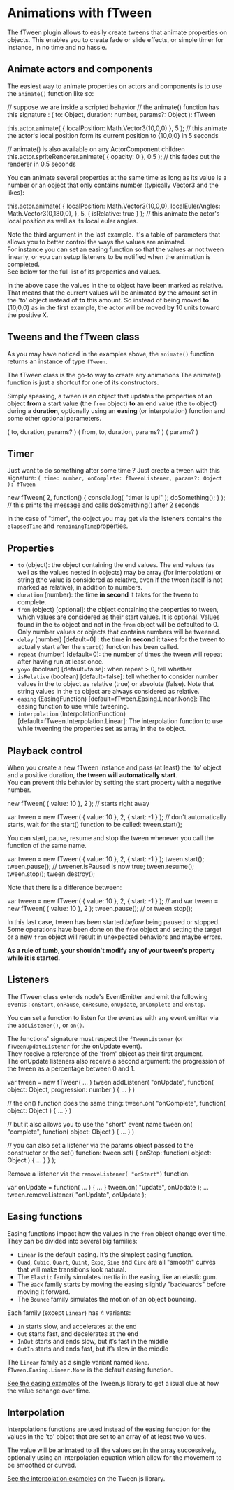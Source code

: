 # Animations with fTween

The fTween plugin allows to easily create tweens that animate properties on objects.
This enables you to create fade or slide effects, or simple timer for instance, in no time and no hassle.


## Animate actors and components

The easiest way to animate properties on actors and components is to use the `animate()` function like so:
  
  // suppose we are inside a scripted behavior
  // the  animate() function has this signature : ( to: Object, duration: number, params?: Object ): fTween

  this.actor.animate( { localPosition: Math.Vector3(10,0,0) }, 5 );
  // this animate the actor's local position form its current position to {10,0,0} in 5 seconds

  // animate() is also available on any ActorComponent children
  this.actor.spriteRenderer.animate( { opacity: 0 }, 0.5 );
  // this fades out the renderer in 0.5 seconds

You can animate several properties at the same time as long as its value is a number or an object that only contains number (typically Vector3 and the likes):

  this.actor.animate( {
    localPosition: Math.Vector3(10,0,0),
    localEulerAngles: Math.Vector3(0,180,0),
  }, 5, { isRelative: true } );
  // this animate the actor's local position as well as its local euler angles.

Note the third argument in the last example. It's a table of parameters that allows you to better control the ways the values are animated.  
For instance you can set an easing function so that the values ar not tween linearly, or you can setup listeners to be notified when the animation is completed.  
See below for the full list of its properties and values.

In the above case the values in the `to` object have been marked as relative.  
That means that the current values will be animated __by__ the amount set in the 'to' object instead of __to__ this amount.
So instead of being moved __to__ {10,0,0} as in the first example, the actor will be moved __by__ 10 units toward the positive X.


## Tweens and the fTween class

As you may have noticed in the examples above, the `animate()` function returns an instance of type `fTween`.

The fTween class is the go-to way to create any animations 
The animate() function is just a shortcut for one of its constructors.

Simply speaking, a tween is an object that updates the properties of an object __from__ a start value (the `from` object) __to__ an end value (the `to` object) during a __duration__, optionally using an __easing__ (or interpolation) function and some other optional parameters.

  ( to, duration, params? )
  ( from, to, duration, params? )
  ( params? )



## Timer

Just want to do something after some time ?
Just create a tween with this signature: `( time: number, onComplete: fTweenListener, params?: Object ): fTween`

  new fTween( 2, function() {
    console.log( "timer is up!" );
    doSomething();
  } );
  // this prints the message and calls doSomething() after 2 seconds

In the case of "timer", the object you may get via the listeners contains the `elapsedTime` and `remainingTime`properties.


## Properties

- `to` (object): the object containing the end values. The end values (as well as the values nested in objects) may be array (for interpolation) or string (the value is considered as relative, even if the tween itself is not marked as relative), in addition to numbers.
- `duration` (number): the time __in second__ it takes for the tween to complete.
- `from` (object) [optional]: the object containing the properties to tween, which values are considered as their start values. It is optional. Values found in the `to` object and not in the `from` object will be defaulted to 0. Only number values or objects that contains numbers will be tweened.
- `delay` (number) [default=0] : the time __in second__ it takes for the tween to actually start after the `start()` function has been called.
- `repeat` (number) [default=0]: the number of times the tween will repeat after having run at least once.
- `yoyo` (boolean) [default=false]: when repeat > 0, tell whether 
- `isRelative` (boolean) [default=false]: tell whether to consider number values in the to object as relative (true) or absolute (false). Note that string values in the `to` object are always considered as relative.
- `easing` (EasingFunction) [default=fTween.Easing.Linear.None]: The easing function to use while tweening. 
- `interpolation` (InterpolationFunction) [default=fTween.Interpolation.Linear]: The interpolation function to use while tweening the properties set as array in the `to` object. 



## Playback control

When you create a new fTween instance and pass (at least) the 'to' object and a positive duration, __the tween will automatically start__.  
You can prevent this behavior by setting the start property with a negative number.

  new fTween( { value: 10 }, 2 ); // starts right away

  var tween = new fTween( { value: 10 }, 2, { start: -1 } ); 
  // don't automatically starts, wait for the start() function to be called:
  tween.start();

You can start, pause, resume and stop the tween whenever you call the function of the same name.
  
  var tween = new fTween( { value: 10 }, 2, { start: -1 } ); 
  tween.start();
  tween.pause();
  // tweener.isPaused is now true;
  tween.resume();
  tween.stop();
  tween.destroy();

Note that there is a difference between:
  
  var tween = new fTween( { value: 10 }, 2, { start: -1 } ); 
  // and
  var tween = new fTween( { value: 10 }, 2 ); 
  tween.pause(); // or tween.stop();

In this last case, tween has been started _before_ being paused or stopped. Some operations have been done on the `from` object and setting the target or a new `from` object will result in unexpected behaviors and maybe errors.

__As a rule of tumb, your shouldn't modify any of your tween's property while it is started.__


## Listeners

The fTween class extends node's EventEmitter and emit the following events : `onStart`, `onPause`, `onResume`, `onUpdate`, `onComplete` and `onStop`.

You can set a function to listen for the event as with any event emitter via the `addListener()`, or `on()`.

The functions' signature must respect the `fTweenListener` (or `fTweenUpdateListener` for the onUpdate event).  
They receive a reference of the 'from' object as their first argument.  
The onUpdate listeners also receive a second argument: the progression of the tween as a percentage between 0 and 1.

  var tween = new fTween( ... )
  tween.addListener( "onUpdate", function( object: Object, progression: number ) { ... } )

  // the on() function does the same thing:
  tween.on( "onComplete", function( object: Object ) { ... } )

  // but it also allows you to use the "short" event name
  tween.on( "complete", function( object: Object ) { ... } )

  // you can also set a listener via the params object passed to the constructor or the set() function:
  tween.set( {
    onStop: function( object: Object ) { ... }
  } );

Remove a listener via the `removeListener( "onStart")` function. 
  
  var onUpdate = function( ... ) { ... }
  tween.on( "update", onUpdate );
  ...
  tween.removeListener( "onUpdate", onUpdate );


## Easing functions

Easing functions impact how the values in the `from` object change over time.
They can be divided into several big families:

- `Linear` is the default easing. It’s the simplest easing function.
- `Quad`, `Cubic`, `Quart`, `Quint`, `Expo`, `Sine` and `Circ` are all "smooth" curves that will make transitions look natural.
- The `Elastic` family simulates inertia in the easing, like an elastic gum.
- The `Back` family starts by moving the easing slightly "backwards" before moving it forward.
- The `Bounce` family simulates the motion of an object bouncing.

Each family (except `Linear`) has 4 variants:

- `In` starts slow, and accelerates at the end
- `Out` starts fast, and decelerates at the end
- `InOut` starts and ends slow, but it’s fast in the middle
- `OutIn` starts and ends fast, but it’s slow in the middle

The `Linear` family as a single variant named `None`. `fTween.Easing.Linear.None` is the default easing function.

[See the easing examples](http://sole.github.io/tween.js/examples/03_graphs.html) of the Tween.js library to get a isual clue at how the value schange over time.


## Interpolation

Interpolations functions are used instead of the easing function for the values in the 'to' object that are set to an array of at least two values.

The value will be animated to all the values set in the array successively, optionally using an interpolation equation which allow for the movement to be smoothed or curved.

[See the interpolation examples](http://sole.github.io/tween.js/examples/06_array_interpolation.html) on the Tween.js library.




